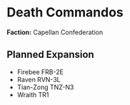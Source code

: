 # Death Commandos
**Faction:** Capellan Confederation
## Planned Expansion
- Firebee FRB-2E
- Raven RVN-3L
- Tian-Zong TNZ-N3
- Wraith TR1
